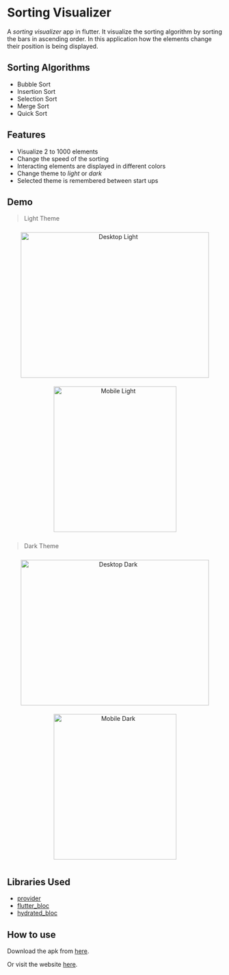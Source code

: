 # Sorting Visualizer 

A *sorting visualizer* app in flutter. It visualize the sorting algorithm by sorting the bars
in ascending order. In this application how the elements change their position is being displayed.

## Sorting Algorithms

- Bubble Sort
- Insertion Sort
- Selection Sort
- Merge Sort
- Quick Sort

## Features

- Visualize 2 to 1000 elements
- Change the speed of the sorting
- Interacting elements are displayed in different colors
- Change theme to *light* or *dark*
- Selected theme is remembered between start ups

## Demo

> Light Theme

<p align="center">
    <img alt="Desktop Light" src="assets/demos/light_web.gif" height="340" width="440" hspace="10" vspace="10">
    <img alt="Mobile Light" src="assets/demos/light_mobile.gif" height="340" width="287" hspace="10" vspace="10">
</p>

> Dark Theme

<p align="center">
    <img alt="Desktop Dark" src="assets/demos/dark_web.gif" height="340" width="440" hspace="10" vspace="10">
    <img alt="Mobile Dark" src="assets/demos/dark_mobile.gif" height="340" width="287" hspace="10" vspace="10">
</p>

## Libraries Used
- [provider](https://pub.dev/packages/provider)
- [flutter_bloc](https://pub.dev/packages/flutter_bloc)
- [hydrated_bloc](https://pub.dev/packages/hydrated_bloc)

## How to use

Download the apk from [here](https://github.com/RitamChakraborty/sorting_visualizer/releases/download/v1.0.0-beta/app-release.apk).

Or visit the website [here](https://ritamchakraborty.github.io/sorting_visualizer/#/).

 


